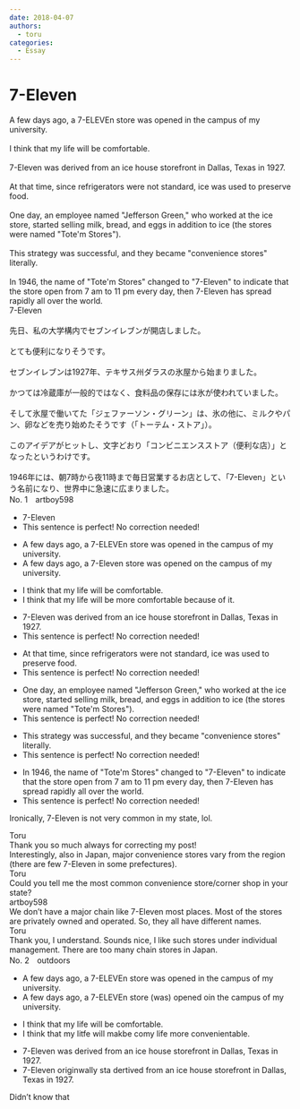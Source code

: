 ```yaml
---
date: 2018-04-07
authors:
  - toru
categories:
  - Essay
---
```


<h1 id="subject_show">7-Eleven</h1>
<div class="date" hidden>Apr 7, 2018 17:07</div>
<div id="post"><div id="body_show_ori">
A few days ago, a 7-ELEVEn store was opened in the campus of my university.<br/><br/>I think that my life will be comfortable.<br/><br/>7-Eleven was derived from an ice house storefront in Dallas, Texas in 1927.<br/><br/>At that time, since refrigerators were not standard, ice was used to preserve food.<br/><br/>One day, an employee named "Jefferson Green," who worked at the ice store, started selling milk, bread, and eggs in addition to ice (the stores were named "Tote'm Stores").<br/><br/>This strategy was successful, and they became "convenience stores" literally.<br/><br/>In 1946, the name of "Tote'm Stores" changed to "7-Eleven" to indicate that the store open from 7 am to 11 pm every day, then 7-Eleven has spread rapidly all over the world.
</div></div>

<!-- more -->

<div id="post_ja"><div id="body_show_mo">
7-Eleven<br/><br/>先日、私の大学構内でセブンイレブンが開店しました。<br/><br/>とても便利になりそうです。<br/><br/>セブンイレブンは1927年、テキサス州ダラスの氷屋から始まりました。<br/><br/>かつては冷蔵庫が一般的ではなく、食料品の保存には氷が使われていました。<br/><br/>そして氷屋で働いてた「ジェファーソン・グリーン」は、氷の他に、ミルクやパン、卵などを売り始めたそうです（「トーテム・ストア」）。<br/><br/>このアイデアがヒットし、文字どおり「コンビニエンスストア（便利な店）」となったというわけです。<br/><br/>1946年には、朝7時から夜11時まで毎日営業するお店として、「7-Eleven」という名前になり、世界中に急速に広まりました。
</div></div>
<div id="block"><div class="first_name"> No. 1　<span class="just_name">artboy598</span></div><div id="block2">
<ul class="correction_field">
<li class="incorrect">7-Eleven</li>
<li class="corrected perfect">This sentence is perfect! No correction needed!</li>
</ul>
<ul class="correction_field">
<li class="incorrect">A few days ago, a 7-ELEVEn store was opened in the campus of my university.</li>
<li class="corrected correct">
A few days ago, a 7-<span class="f_red">Eleven</span> store was opened <span class="f_red">on</span> the campus of my university.
</li>
</ul>
<ul class="correction_field">
<li class="incorrect">I think that my life will be comfortable.</li>
<li class="corrected correct">
I think that my life will be <span class="f_red">more</span> comfortable <span class="f_blue">because of it</span>.
</li>
</ul>
<ul class="correction_field">
<li class="incorrect">7-Eleven was derived from an ice house storefront in Dallas, Texas in 1927.</li>
<li class="corrected perfect">This sentence is perfect! No correction needed!</li>
</ul>
<ul class="correction_field">
<li class="incorrect">At that time, since refrigerators were not standard, ice was used to preserve food.</li>
<li class="corrected perfect">This sentence is perfect! No correction needed!</li>
</ul>
<ul class="correction_field">
<li class="incorrect">One day, an employee named "Jefferson Green," who worked at the ice store, started selling milk, bread, and eggs in addition to ice (the stores were named "Tote'm Stores").</li>
<li class="corrected perfect">This sentence is perfect! No correction needed!</li>
</ul>
<ul class="correction_field">
<li class="incorrect">This strategy was successful, and they became "convenience stores" literally.</li>
<li class="corrected perfect">This sentence is perfect! No correction needed!</li>
</ul>
<ul class="correction_field">
<li class="incorrect">In 1946, the name of "Tote'm Stores" changed to "7-Eleven" to indicate that the store open from 7 am to 11 pm every day, then 7-Eleven has spread rapidly all over the world.</li>
<li class="corrected perfect">This sentence is perfect! No correction needed!</li>
</ul>
<p class="comment_small">
 Ironically, 7-Eleven is not very common in my state, lol.
</p>

</div><div class="name"><span class="just_name">Toru</span><br>
Thank you so much always for correcting my post!<br/>Interestingly, also in Japan, major convenience stores vary from the region (there are few 7-Eleven in some prefectures).
</div>
<div class="name"><span class="just_name">Toru</span><br>
Could you tell me the most common convenience store/corner shop in your state?
</div>
<div class="name"><span class="just_name">artboy598</span><br>
We don’t have a major chain like 7-Eleven most places.  Most of the stores are privately owned and operated. So, they all have different names.
</div>
<div class="name"><span class="just_name">Toru</span><br>
Thank you, I understand. Sounds nice, I like such stores under individual management. There are too many chain stores in Japan.
</div>
</div>
<div id="block"><div class="first_name"> No. 2　<span class="just_name">outdoors</span></div><div id="block2">
<ul class="correction_field">
<li class="incorrect">A few days ago, a 7-ELEVEn store was opened in the campus of my university.</li>
<li class="corrected correct">
A few days ago, a 7-ELEVEn store <span class="f_red">(</span>was<span class="f_red">)</span> opened <span class="f_red">o</span><span class="f_gray"><span class="sline">i</span></span>n the campus of my university.
</li>
</ul>
<ul class="correction_field">
<li class="incorrect">I think that my life will be comfortable.</li>
<li class="corrected correct">
I think that <span class="f_gray"><span class="sline">my l</span></span>i<span class="f_red">t</span><span class="f_gray"><span class="sline">fe</span></span> will <span class="f_red">mak</span><span class="f_gray"><span class="sline">b</span></span>e <span class="f_gray"><span class="sline">co</span></span>m<span class="f_red">y li</span>f<span class="f_red">e m</span>or<span class="f_red">e convenien</span>t<span class="f_gray"><span class="sline">able</span></span>.<span class="f_red"> </span>
</li>
</ul>
<ul class="correction_field">
<li class="incorrect">7-Eleven was derived from an ice house storefront in Dallas, Texas in 1927.</li>
<li class="corrected correct">
7-Eleven <span class="f_red">origin</span><span class="f_gray"><span class="sline">w</span></span>a<span class="f_red">lly </span>s<span class="f_red">ta</span><span class="f_gray"><span class="sline"> de</span></span>r<span class="f_red">t</span><span class="f_gray"><span class="sline">iv</span></span>ed from an ice house storefront in Dallas, Texas in 1927.
</li>
</ul>
<p class="comment_small">
 Didn’t know that
</p>

</div></div>
